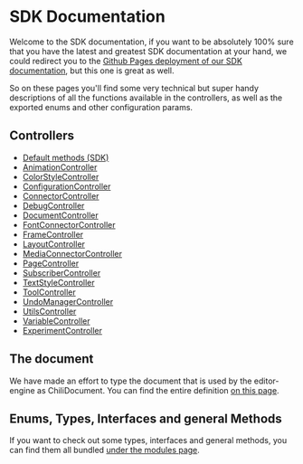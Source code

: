 # SDK Documentation

Welcome to the SDK documentation, if you want to be absolutely 100% sure that you have the latest and greatest SDK documentation at your hand, we could redirect you to the [Github Pages deployment of our SDK documentation](https://chili-publish.github.io/editor-sdk/index.html), but this one is great as well.

So on these pages you'll find some very technical but super handy descriptions of all the functions available in the controllers, as well as the exported enums and other configuration params.

## Controllers

-   [Default methods (SDK)](classes/index.SDK.html)
-   [AnimationController](classes/src_controllers_AnimationController.AnimationController.html)
-   [ColorStyleController](classes/src_controllers_ColorStyleController.ColorStyleController.html)
-   [ConfigurationController](classes/src_controllers_ConfigurationController.ConfigurationController.html)
-   [ConnectorController](classes/src_controllers_ConnectorController.ConnectorController.html)
-   [DebugController](classes/src_controllers_DebugController.DebugController.html)
-   [DocumentController](classes/src_controllers_DocumentController.DocumentController.html)
-   [FontConnectorController](classes/src_controllers_FontConnectorController.FontConnectorController.html)
-   [FrameController](classes/src_controllers_FrameController.FrameController.html)
-   [LayoutController](classes/src_controllers_LayoutController.LayoutController.html)
-   [MediaConnectorController](classes/src_controllers_MediaConnectorController.MediaConnectorController.html)
-   [PageController](classes/src_controllers_PageController.PageController.html)
-   [SubscriberController](classes/src_controllers_SubscriberController.SubscriberController.html)
-   [TextStyleController](classes/src_controllers_TextStyleController.TextStyleController.html)
-   [ToolController](classes/src_controllers_ToolController.ToolController.html)
-   [UndoManagerController](classes/src_controllers_UndoManagerController.UndoManagerController.html)
-   [UtilsController](classes/src_controllers_UtilsController.UtilsController.html)
-   [VariableController](classes/src_controllers_VariableController.VariableController.html)
-   [ExperimentController](classes/src_controllers_ExperimentController.ExperimentController.html)

## The document

We have made an effort to type the document that is used by the editor-engine as ChiliDocument.
You can find the entire definition [on this page](interfaces/types_DocumentTypes.ChiliDocument.html).

## Enums, Types, Interfaces and general Methods

If you want to check out some types, interfaces and general methods, you can find them all bundled [under the modules page](modules).
